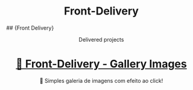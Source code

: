 <h1 align="center">Front-Delivery</h1>
## {Front Delivery}
<p align="center">Delivered projects</p>

<h1 align="center">
    <a href="https://slide.karollkym.repl.co/">🔗 Front-Delivery - Gallery Images</a>
</h1>
<p align="center">🚀 Simples galeria de imagens com efeito ao click!</p>
